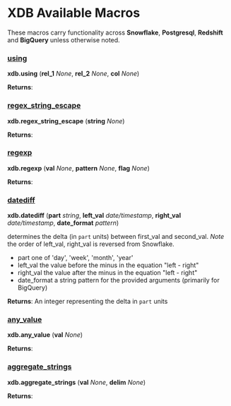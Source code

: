 
# XDB Available Macros

These macros carry functionality across **Snowflake**, **Postgresql**, **Redshift** and **BigQuery** unless otherwise noted. 


### [using](macros/using.sql)
**xdb.using** (**rel_1** _None_, **rel_2** _None_, **col** _None_)




**Returns**: 
### [regex_string_escape](macros/regexp.sql)
**xdb.regex_string_escape** (**string** _None_)




**Returns**: 
### [regexp](macros/regexp.sql)
**xdb.regexp** (**val** _None_, **pattern** _None_, **flag** _None_)




**Returns**: 
### [datediff](macros/datediff.sql)
**xdb.datediff** (**part** _string_, **left_val** _date/timestamp_, **right_val** _date/timestamp_, **date_format** _pattern_)

determines the delta (in `part` units) between first_val and second_val.
       *Note* the order of left_val, right_val is reversed from Snowflake.

- part one of 'day', 'week', 'month', 'year'
- left_val the value before the minus in the equation "left - right"
- right_val the value after the minus in the equation "left - right"
- date_format a string pattern for the provided arguments (primarily for BigQuery)

**Returns**:         An integer representing the delta in `part` units
    

### [any_value](macros/any_value.sql)
**xdb.any_value** (**val** _None_)




**Returns**: 
### [aggregate_strings](macros/aggregate_strings.sql)
**xdb.aggregate_strings** (**val** _None_, **delim** _None_)




**Returns**: 